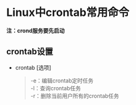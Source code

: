 # Linux中crontab常用命令

**注：crond服务要先启动**

crontab设置
-----------

* crontab [选项]
  > -e：编辑crontab定时任务 <br/>
    -l：查询crontab任务 <br/>
    -r：删除当前用户所有的crontab任务 <br/>
    
